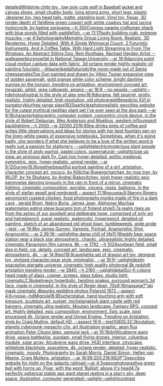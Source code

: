 [detailed](https://www.ebank.nz/aiartgenerator?category=detailed)[Wild](https://www.ebank.nz/aiartgenerator?category=Wild)[style chibi toy , low poly cute wolf in Baseball jacket and canvas shoes, small chubby body ,long strong arms ,short legs, plastic ,designer toy, two head talls, matte ,standing post, Vinyl toy, figuar ,3D render,depth of field](https://www.ebank.nz/aiartgenerator?category=style%2520chibi%2520toy%2520%2C%2520low%2520poly%2520cute%2520wolf%2520in%2520Baseball%2520jacket%2520and%2520canvas%2520shoes%2C%2520small%2520chubby%2520body%2520%2Clong%2520strong%2520arms%2520%2Cshort%2520legs%2C%2520plastic%2520%2Cdesigner%2520toy%2C%2520two%2520head%2520talls%2C%2520matte%2520%2Cstanding%2520post%2C%2520Vinyl%2520toy%2C%2520figuar%2520%2C3D%2520render%2Cdepth%2520of%2520field)[lime green cowgirl with white cowboy hat and racing motorcycle, by hajime sorayama —h 350](https://www.ebank.nz/aiartgenerator?category=lime%2520green%2520cowgirl%2520with%2520white%2520cowboy%2520hat%2520and%2520racing%2520motorcycle%2C%2520by%2520hajime%2520sorayama%2520%E2%80%94h%2520350)[Cypress swamp craftsman shack with blue ponds filled with paddlefish. —ar 11:17](https://www.ebank.nz/aiartgenerator?category=Cypress%2520swamp%2520craftsman%2520shack%2520with%2520blue%2520ponds%2520filled%2520with%2520paddlefish.%2520%E2%80%94ar%252011%3A17)[body building crab, extreme muscles —ar 4:5](https://www.ebank.nz/aiartgenerator?category=body%2520building%2520crab%2C%2520extreme%2520muscles%2520%E2%80%94ar%25204%3A5)[photography](https://www.ebank.nz/aiartgenerator?category=photography)[Memphis Group Living Room, Realistic, 3D Rendering, Hyper Detailed, With A Single Whimsical Couch, 2 Futuristic Instruments, And A Coffee Table, With Hard Light Streaming In From The Windows, An Abstract Sitting Dog, Rem Koolhaas, Rachael Hayden Artist --wallpaper](https://www.ebank.nz/aiartgenerator?category=Memphis%2520Group%2520Living%2520Room%2C%2520Realistic%2C%25203D%2520Rendering%2C%2520Hyper%2520Detailed%2C%2520With%2520A%2520Single%2520Whimsical%2520Couch%2C%25202%2520Futuristic%2520Instruments%2C%2520And%2520A%2520Coffee%2520Table%2C%2520With%2520Hard%2520Light%2520Streaming%2520In%2520From%2520The%2520Windows%2C%2520An%2520Abstract%2520Sitting%2520Dog%2C%2520Rem%2520Koolhaas%2C%2520Rachael%2520Hayden%2520Artist%2520--wallpaper)[blur](https://www.ebank.nz/aiartgenerator?category=blur)[snowfall in National Taiwan University --ar 16:9](https://www.ebank.nz/aiartgenerator?category=snowfall%2520in%2520National%2520Taiwan%2520University%2520--ar%252016%3A9)[dancing point cloud motion capture data with fabric, 3d octane render highly realistic oil painting futuristic - @laurenbedal](https://www.ebank.nz/aiartgenerator?category=dancing%2520point%2520cloud%2520motion%2520capture%2520data%2520with%2520fabric%2C%25203d%2520octane%2520render%2520highly%2520realistic%2520oil%2520painting%2520futuristic%2520-%2520%40laurenbedal)[futuristic](https://www.ebank.nz/aiartgenerator?category=futuristic)[the moon made out of Swiss cheese](https://www.ebank.nz/aiartgenerator?category=the%2520moon%2520made%2520out%2520of%2520Swiss%2520cheese)[angles](https://www.ebank.nz/aiartgenerator?category=angles)[Top Gun painted and drawn by Viktor Tsoi](https://www.ebank.nz/aiartgenerator?category=Top%2520Gun%2520painted%2520and%2520drawn%2520by%2520Viktor%2520Tsoi)[an expansive view of golden savannah, gold orange white color scheme, bright daytime sunrise on the horizon, trending on artstation, environment concept art, miyazaki, gihbli, greg rutkowski, amano --ar 16:9 --no people --uplight](https://www.ebank.nz/aiartgenerator?category=an%2520expansive%2520view%2520of%2520golden%2520savannah%2C%2520gold%2520orange%2520white%2520color%2520scheme%2C%2520bright%2520daytime%2520sunrise%2520on%2520the%2520horizon%2C%2520trending%2520on%2520artstation%2C%2520environment%2520concept%2520art%2C%2520miyazaki%2C%2520gihbli%2C%2520greg%2520rutkowski%2C%2520amano%2520--ar%252016%3A9%2520--no%2520people%2520--uplight)[--hd](https://www.ebank.nz/aiartgenerator?category=--hd)[photoshoot](https://www.ebank.nz/aiartgenerator?category=photoshoot)[rat in the style of alex grey](https://www.ebank.nz/aiartgenerator?category=rat%2520in%2520the%2520style%2520of%2520alex%2520grey)[16:9](https://www.ebank.nz/aiartgenerator?category=16%3A9)[diorama, felt squirrel, grotty, realistic, highly detailed, high resolution, old photograph](https://www.ebank.nz/aiartgenerator?category=diorama%2C%2520felt%2520squirrel%2C%2520grotty%2C%2520realistic%2C%2520highly%2520detailed%2C%2520high%2520resolution%2C%2520old%2520photograph)[Benedicto XVI in purgatory](https://www.ebank.nz/aiartgenerator?category=Benedicto%2520XVI%2520in%2520purgatory)[blur](https://www.ebank.nz/aiartgenerator?category=blur)[free range slave](https://www.ebank.nz/aiartgenerator?category=free%2520range%2520slave)[1920](https://www.ebank.nz/aiartgenerator?category=1920)[particles](https://www.ebank.nz/aiartgenerator?category=particles)[photorealistic geocities website for the cutest mythical reptilian plant pet I’ve ever seen at the dog park —ar 9:16](https://www.ebank.nz/aiartgenerator?category=photorealistic%2520geocities%2520website%2520for%2520the%2520cutest%2520mythical%2520reptilian%2520plant%2520pet%2520I%E2%80%99ve%2520ever%2520seen%2520at%2520the%2520dog%2520park%2520%E2%80%94ar%25209%3A16)[character](https://www.ebank.nz/aiartgenerator?category=character)[heliocentric computer system, concentric circle device, in the style of Robert Delaunay, Wes Anderson and Moebius, western inflouresent backlighting --h 2000 --w 3200](https://www.ebank.nz/aiartgenerator?category=heliocentric%2520computer%2520system%2C%2520concentric%2520circle%2520device%2C%2520in%2520the%2520style%2520of%2520Robert%2520Delaunay%2C%2520Wes%2520Anderson%2520and%2520Moebius%2C%2520western%2520inflouresent%2520backlighting%2520--h%25202000%2520--w%25203200)[0.25](https://www.ebank.nz/aiartgenerator?category=0.25)[16:9](https://www.ebank.nz/aiartgenerator?category=16%3A9)[She drinks pints of coffee and writes little observations and ideas for stories with her best fountain pen on the linen-white pages of expensive notebooks. Sometimes, when it's going badly, she wonders if what she believes to be a love of the written word is really just a passion for stationery. --uplight](https://www.ebank.nz/aiartgenerator?category=She%2520drinks%2520pints%2520of%2520coffee%2520and%2520writes%2520little%2520observations%2520and%2520ideas%2520for%2520stories%2520with%2520her%2520best%2520fountain%2520pen%2520on%2520the%2520linen-white%2520pages%2520of%2520expensive%2520notebooks.%2520Sometimes%2C%2520when%2520it%27s%2520going%2520badly%2C%2520she%2520wonders%2520if%2520what%2520she%2520believes%2520to%2520be%2520a%2520love%2520of%2520the%2520written%2520word%2520is%2520really%2520just%2520a%2520passion%2520for%2520stationery.%2520--uplight)[](https://www.ebank.nz/aiartgenerator?category=)[electric](https://www.ebank.nz/aiartgenerator?category=electric)[mysterious plant people in the style of andy warhol, pastel colors, supernatural](https://www.ebank.nz/aiartgenerator?category=mysterious%2520plant%2520people%2520in%2520the%2520style%2520of%2520andy%2520warhol%2C%2520pastel%2520colors%2C%2520supernatural)[--uplight](https://www.ebank.nz/aiartgenerator?category=--uplight)[close up view. an ominous dark fly. Cast iron hyper-detailed. gothic medieval. symmetric. epic. hyper-realistic. unreal render. --ar 9:12](https://www.ebank.nz/aiartgenerator?category=close%2520up%2520view.%2520an%2520ominous%2520dark%2520fly.%2520Cast%2520iron%2520hyper-detailed.%2520gothic%2520medieval.%2520symmetric.%2520epic.%2520hyper-realistic.%2520unreal%2520render.%2520--ar%25209%3A12)[Gurney](https://www.ebank.nz/aiartgenerator?category=Gurney)[16.9](https://www.ebank.nz/aiartgenerator?category=16.9)[together](https://www.ebank.nz/aiartgenerator?category=together)[beautiful portrait painting of a girl ,artstation , character concept art ,rococo, by Kittichai Rueangchaichan, by ross tran, by WLOP, by Ye Shuhang, by Andrei Riabovitchev, loish,](https://www.ebank.nz/aiartgenerator?category=beautiful%2520portrait%2520painting%2520of%2520a%2520girl%2520%2Cartstation%2520%2C%2520character%2520concept%2520art%2520%2Crococo%2C%2520by%2520Kittichai%2520Rueangchaichan%2C%2520by%2520ross%2520tran%2C%2520by%2520WLOP%2C%2520by%2520Ye%2520Shuhang%2C%2520by%2520Andrei%2520Riabovitchev%2C%2520loish%2C)[hyper-realistic epic pennywise dancing joyously in the rain in front of a mirror. cinematic lighting, cinematic composition,  worship,  viscera, roses, balloons, in the style of stefan gesell and rembrandt --aspect 11:16](https://www.ebank.nz/aiartgenerator?category=hyper-realistic%2520epic%2520pennywise%2520dancing%2520joyously%2520in%2520the%2520rain%2520in%2520front%2520of%2520a%2520mirror.%2520cinematic%2520lighting%2C%2520cinematic%2520composition%2C%2520%2520worship%2C%2520%2520viscera%2C%2520roses%2C%2520balloons%2C%2520in%2520the%2520style%2520of%2520stefan%2520gesell%2520and%2520rembrandt%2520--aspect%252011%3A16)[nouveau](https://www.ebank.nz/aiartgenerator?category=nouveau)[5:5](https://www.ebank.nz/aiartgenerator?category=5%3A5)[kenny Rogers xenomorph roasted chicken, food photography,](https://www.ebank.nz/aiartgenerator?category=kenny%2520Rogers%2520xenomorph%2520roasted%2520chicken%2C%2520food%2520photography%2C)[monks made of fire in a dark cave , gerald Brom, Nekro Borja, James Jean, Alphonse Mucha](https://www.ebank.nz/aiartgenerator?category=monks%2520made%2520of%2520fire%2520in%2520a%2520dark%2520cave%2520%2C%2520gerald%2520Brom%2C%2520Nekro%2520Borja%2C%2520James%2520Jean%2C%2520Alphonse%2520Mucha)[a watermelon eating steve buscemi tom of finland style](https://www.ebank.nz/aiartgenerator?category=a%2520watermelon%2520eating%2520steve%2520buscemi%2520tom%2520of%2520finland%2520style)[5:7](https://www.ebank.nz/aiartgenerator?category=5%3A7)[a realm rises up from the ashes of our goodwill and deliberate hope, comprised of only sin and hatred](https://www.ebank.nz/aiartgenerator?category=a%2520realm%2520rises%2520up%2520from%2520the%2520ashes%2520of%2520our%2520goodwill%2520and%2520deliberate%2520hope%2C%2520comprised%2520of%2520only%2520sin%2520and%2520hatred)[pencil, super realistic, watercolor, hyperpencil, detailed oil painting, sketch of an abandoned old ghost town, tumbleweeds, wide angle --test --ar 16:8](https://www.ebank.nz/aiartgenerator?category=pencil%2C%2520super%2520realistic%2C%2520watercolor%2C%2520hyperpencil%2C%2520detailed%2520oil%2520painting%2C%2520sketch%2520of%2520an%2520abandoned%2520old%2520ghost%2520town%2C%2520tumbleweeds%2C%2520wide%2520angle%2520--test%2520--ar%252016%3A8)[by James Gurney, Vampire, Portrait, Anamorphic Shot, Anamorphic --ar 2:3](https://www.ebank.nz/aiartgenerator?category=by%2520James%2520Gurney%2C%2520Vampire%2C%2520Portrait%2C%2520Anamorphic%2520Shot%2C%2520Anamorphic%2520--ar%25202%3A3)[9:16](https://www.ebank.nz/aiartgenerator?category=9%3A16)[--uplight](https://www.ebank.nz/aiartgenerator?category=--uplight)[the damp chill of life](https://www.ebank.nz/aiartgenerator?category=the%2520damp%2520chill%2520of%2520life)[11:16](https://www.ebank.nz/aiartgenerator?category=11%3A16)[teddy bear space station near a black star atmospheric, chaotic, ultrarealistic highly detailed, cinematic Panavision film camera, 8k --w 1792 --h 1024](https://www.ebank.nz/aiartgenerator?category=teddy%2520bear%2520space%2520station%2520near%2520a%2520black%2520star%2520atmospheric%2C%2520chaotic%2C%2520ultrarealistic%2520highly%2520detailed%2C%2520cinematic%2520Panavision%2520film%2520camera%2C%25208k%2520--w%25201792%2520--h%25201024)[soybean field, small dog in field, cgi, details, concept art, landscape, epic, cinematic, atmospheric, 4k, --ar 14:9](https://www.ebank.nz/aiartgenerator?category=soybean%2520field%2C%2520small%2520dog%2520in%2520field%2C%2520cgi%2C%2520details%2C%2520concept%2520art%2C%2520landscape%2C%2520epic%2C%2520cinematic%2C%2520atmospheric%2C%25204k%2C%2520--ar%252014%3A9)[text](https://www.ebank.nz/aiartgenerator?category=text)[16:9](https://www.ebank.nz/aiartgenerator?category=16%3A9)[cave](https://www.ebank.nz/aiartgenerator?category=cave)[light](https://www.ebank.nz/aiartgenerator?category=light)[a set of dragon art toy, designer toy ,stylized character,pixar style, minimalist , --ar 16:9](https://www.ebank.nz/aiartgenerator?category=a%2520set%2520of%2520dragon%2520art%2520toy%2C%2520designer%2520toy%2520%2Cstylized%2520character%2Cpixar%2520style%2C%2520minimalist%2520%2C%2520--ar%252016%3A9)[--uplight](https://www.ebank.nz/aiartgenerator?category=--uplight)[destin spaceship stargate universe, cinematic high quality photoreal 8k redshift artstation trending render --w 3840 --h 2160 --uplight](https://www.ebank.nz/aiartgenerator?category=destin%2520spaceship%2520stargate%2520universe%2C%2520cinematic%2520high%2520quality%2520photoreal%25208k%2520redshift%2520artstation%2520trending%2520render%2520--w%25203840%2520--h%25202160%2520--uplight)[detail](https://www.ebank.nz/aiartgenerator?category=detail)[Sci-fi cyborg head made of glass, copper, screws, glass tubes, studio light, cinematic](https://www.ebank.nz/aiartgenerator?category=Sci-fi%2520cyborg%2520head%2520made%2520of%2520glass%2C%2520copper%2C%2520screws%2C%2520glass%2520tubes%2C%2520studio%2520light%2C%2520cinematic)[2:3](https://www.ebank.nz/aiartgenerator?category=2%3A3)[bokeh](https://www.ebank.nz/aiartgenerator?category=bokeh)[neon hyperbolic, twisting snakes, surround woman’s 3d face, made in cinema4d, in the style of Roger dean, 70s](https://www.ebank.nz/aiartgenerator?category=neon%2520hyperbolic%2C%2520twisting%2520snakes%2C%2520surround%2520woman%E2%80%99s%25203d%2520face%2C%2520made%2520in%2520cinema4d%2C%2520in%2520the%2520style%2520of%2520Roger%2520dean%2C%252070s)[9:16](https://www.ebank.nz/aiartgenerator?category=9%3A16)[massage?"](https://www.ebank.nz/aiartgenerator?category=massage%3F%22)[ski mask cinematic 4k](https://www.ebank.nz/aiartgenerator?category=ski%2520mask%2520cinematic%25204k)[punks  wedding photos Polaroid 1972 --aspect 4:6](https://www.ebank.nz/aiartgenerator?category=punks%2520%2520wedding%2520photos%2520Polaroid%25201972%2520--aspect%25204%3A6)[<noise](https://www.ebank.nz/aiartgenerator?category=%3Cnoise)[--hd](https://www.ebank.nz/aiartgenerator?category=--hd)[Mignola](https://www.ebank.nz/aiartgenerator?category=Mignola)[16:9](https://www.ebank.nz/aiartgenerator?category=16%3A9)[Escher](https://www.ebank.nz/aiartgenerator?category=Escher)[statue, hand touching arm with soft pressure, sculpture art, sunset, michelangelo](https://www.ebank.nz/aiartgenerator?category=statue%2C%2520hand%2520touching%2520arm%2520with%2520soft%2520pressure%2C%2520sculpture%2520art%2C%2520sunset%2C%2520michelangelo)[A giant castle with red banners, cinematic ultra realistic. Moutain landscape. Fantasy RPG, concept art. Highly detailed, epic composition, environment. Epic scale, post processed 4k, Octane render and Unreal Engine. Trending on Artstation, style by Craig Mullins, default HD, --aspect 16:9 --test](https://www.ebank.nz/aiartgenerator?category=A%2520giant%2520castle%2520with%2520red%2520banners%2C%2520cinematic%2520ultra%2520realistic.%2520Moutain%2520landscape.%2520Fantasy%2520RPG%2C%2520concept%2520art.%2520Highly%2520detailed%2C%2520epic%2520composition%2C%2520environment.%2520Epic%2520scale%2C%2520post%2520processed%25204k%2C%2520Octane%2520render%2520and%2520Unreal%2520Engine.%2520Trending%2520on%2520Artstation%2C%2520style%2520by%2520Craig%2520Mullins%2C%2520default%2520HD%2C%2520--aspect%252016%3A9%2520--test)[1080](https://www.ebank.nz/aiartgenerator?category=1080)[5:3](https://www.ebank.nz/aiartgenerator?category=5%3A3)[2:3](https://www.ebank.nz/aiartgenerator?category=2%3A3)[brutalism, planets cyberpunk megacity city, art illustration graphic, aeon flux animation Peter Chung latex, samurai jack --ar 10:16](https://www.ebank.nz/aiartgenerator?category=brutalism%2C%2520planets%2520cyberpunk%2520megacity%2520city%2C%2520art%2520illustration%2520graphic%2C%2520aeon%2520flux%2520animation%2520Peter%2520Chung%2520latex%2C%2520samurai%2520jack%2520--ar%252010%3A16)[dof](https://www.ebank.nz/aiartgenerator?category=dof)[Alcubierre warp drive, space battleship, gundam, small flying drones, interior, columbus module, solar array, Alcubierre warp drive, HUD interface, cityscape, whitehole blackhole, spacetime, 4k, octane render, detailed, hyper-realistic, cinematic, moody, Photography by Sarah Morris, Daniel Simon, Hellen van Meene, Craig Mullens, artstation, --ar 16:9](https://www.ebank.nz/aiartgenerator?category=Alcubierre%2520warp%2520drive%2C%2520space%2520battleship%2C%2520gundam%2C%2520small%2520flying%2520drones%2C%2520interior%2C%2520columbus%2520module%2C%2520solar%2520array%2C%2520Alcubierre%2520warp%2520drive%2C%2520HUD%2520interface%2C%2520cityscape%2C%2520whitehole%2520blackhole%2C%2520spacetime%2C%25204k%2C%2520octane%2520render%2C%2520detailed%2C%2520hyper-realistic%2C%2520cinematic%2C%2520moody%2C%2520Photography%2520by%2520Sarah%2520Morris%2C%2520Daniel%2520Simon%2C%2520Hellen%2520van%2520Meene%2C%2520Craig%2520Mullens%2C%2520artstation%2C%2520--ar%252016%3A9)[9:20](https://www.ebank.nz/aiartgenerator?category=9%3A20)[3:2](https://www.ebank.nz/aiartgenerator?category=3%3A2)[16:9](https://www.ebank.nz/aiartgenerator?category=16%3A9)[SUP"](https://www.ebank.nz/aiartgenerator?category=SUP%22)[2](https://www.ebank.nz/aiartgenerator?category=2)[geocities website for night on the galactic railroad —ar 4:3](https://www.ebank.nz/aiartgenerator?category=geocities%2520website%2520for%2520night%2520on%2520the%2520galactic%2520railroad%2520%E2%80%94ar%25204%3A3)[vapor](https://www.ebank.nz/aiartgenerator?category=vapor)[photography](https://www.ebank.nz/aiartgenerator?category=photography)[a green bull with horns up, Pixar, with the word ‘Bullish’ above it's head](https://www.ebank.nz/aiartgenerator?category=a%2520green%2520bull%2520with%2520horns%2520up%2C%2520Pixar%2C%2520with%2520the%2520word%2520%E2%80%98Bullish%E2%80%99%2520above%2520it%27s%2520head)[4:7](https://www.ebank.nz/aiartgenerator?category=4%3A7)[a perfectly spherical stable gas giant planet resting in a starry sky, deep space, illustration, computer generated](https://www.ebank.nz/aiartgenerator?category=a%2520perfectly%2520spherical%2520stable%2520gas%2520giant%2520planet%2520resting%2520in%2520a%2520starry%2520sky%2C%2520deep%2520space%2C%2520illustration%2C%2520computer%2520generated)[--uplight](https://www.ebank.nz/aiartgenerator?category=--uplight)[--uplight](https://www.ebank.nz/aiartgenerator?category=--uplight)[contrast](https://www.ebank.nz/aiartgenerator?category=contrast)